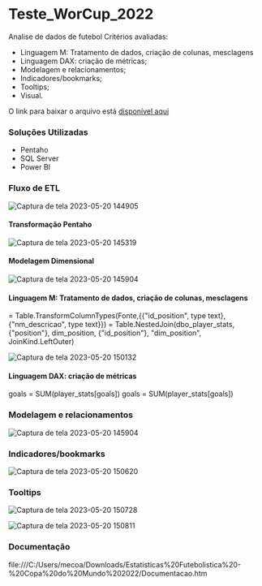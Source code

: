 # Teste_WorCup_2022
Analise de dados de futebol
Critérios avaliadas:
- Linguagem M: Tratamento de dados, criação de colunas, mesclagens
- Linguagem DAX: criação de métricas;
- Modelagem e relacionamentos;
- Indicadores/bookmarks;
- Tooltips;
- Visual.

O link para baixar o arquivo está [disponível aqui](https://onedrive.live.com/?id=7782EEBC0072CC7B%212329&cid=7782EEBC0072CC7B)



### Soluções Utilizadas

- Pentaho
- SQL Server
- Power BI

### Fluxo de ETL

![Captura de tela 2023-05-20 144905](https://github.com/Mecoaliza/CEPE/assets/113151407/2f631301-3ada-48e1-a392-28740aa57e7f)


#### Transformação Pentaho

![Captura de tela 2023-05-20 145319](https://github.com/Mecoaliza/CEPE/assets/113151407/21140b1d-b875-41db-b9be-b02142594286)

#### Modelagem Dimensional

![Captura de tela 2023-05-20 145904](https://github.com/Mecoaliza/CEPE/assets/113151407/ace0b818-0854-483d-945c-7c42bf82a26b)

####  Linguagem M: Tratamento de dados, criação de colunas, mesclagens

= Table.TransformColumnTypes(Fonte,{{"id_position", type text}, {"nm_descricao", type text}})
= Table.NestedJoin(dbo_player_stats, {"position"}, dim_position, {"id_position"}, "dim_position", JoinKind.LeftOuter)

![Captura de tela 2023-05-20 150132](https://github.com/Mecoaliza/CEPE/assets/113151407/449a8ab9-f77e-440f-8ff2-03d8295a2dff)

#### Linguagem DAX: criação de métricas

goals = SUM(player_stats[goals]) 
goals = SUM(player_stats[goals]) 

### Modelagem e relacionamentos

![Captura de tela 2023-05-20 145904](https://github.com/Mecoaliza/CEPE/assets/113151407/8d4bb001-ddec-48cb-8114-676496423e86)

### Indicadores/bookmarks

![Captura de tela 2023-05-20 150620](https://github.com/Mecoaliza/CEPE/assets/113151407/fe706983-45c1-4850-90ab-506261096da5)

### Tooltips

![Captura de tela 2023-05-20 150728](https://github.com/Mecoaliza/CEPE/assets/113151407/22c4cfe1-c834-4c15-af75-0565968f5171)

![Captura de tela 2023-05-20 150811](https://github.com/Mecoaliza/CEPE/assets/113151407/15df1243-51f6-488a-8f05-c2deac01a3a6)


### Documentação 

file:///C:/Users/mecoa/Downloads/Estatisticas%20Futebolistica%20-%20Copa%20do%20Mundo%202022/Documentacao.htm 
